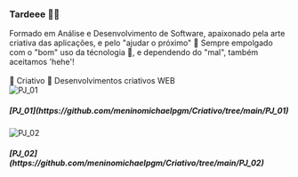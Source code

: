 ### Tardeee 🐺🐯

Formado em Análise e Desenvolvimento de Software, apaixonado pela arte criativa das aplicações, e pelo "ajudar o próximo" 🤩
Sempre empolgado com o "bom" uso da técnologia 🤪, e dependendo do "mal", também aceitamos 'hehe'!
<br><br>
🤩 Criativo 🤩
Desenvolvimentos criativos WEB
<br>
![PJ_01](https://user-images.githubusercontent.com/95542667/149249283-186c3bd6-d665-4ec4-a02e-6562fbd6eb22.gif)
<br>
<h5>[PJ_01](https://github.com/meninomichaelpgm/Criativo/tree/main/PJ_01)</h5>


![PJ_02](https://user-images.githubusercontent.com/95542667/149249375-4223ea80-2473-4e77-ad68-b0db4a35b809.gif)
<br>
<h5>[PJ_02](https://github.com/meninomichaelpgm/Criativo/tree/main/PJ_02)</h5>
